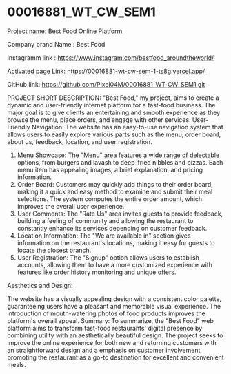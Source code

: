 # 00016881_WT_CW_SEM1
Project name: Best Food Online Platform

Company brand Name : Best Food 

Instagramm link : https://www.instagram.com/bestfood_aroundtheworld/

Activated page Link: https://00016881-wt-cw-sem-1-ts8g.vercel.app/

GitHub link: https://github.com/Pixel04M/00016881_WT_CW_SEM1.git

PROJECT SHORT DESCRIPTION:
    "Best Food," my project, aims to create a dynamic and user-friendly internet platform for a fast-food business. The major goal is to give clients an entertaining and smooth experience as they browse the 
    menu, place orders, and engage with other services.
    User-Friendly Navigation: The website has an easy-to-use navigation system that allows users to easily explore various parts such as the menu, order board, about us, feedback, location, and user registration.
1.	Menu Showcase: The "Menu" area features a wide range of delectable options, from burgers and lavash to deep-fried nibbles and pizzas. Each menu item has appealing images, a brief explanation, and pricing	information.
2.	Order Board: Customers may quickly add things to their order board, making it a quick and easy method to examine and submit their meal selections. The system computes the entire order amount, which improves	the overall user experience.
3.	User Comments: The "Rate Us" area invites guests to provide feedback, building a feeling of community and allowing the restaurant to constantly enhance its services depending on customer feedback.
4.	Location Information: The "We are available in" section gives information on the restaurant's locations, making it easy for guests to locate the closest branch.
5.	User Registration: The "Signup" option allows users to establish accounts, allowing them to have a more customized experience with features like order history monitoring and unique offers.
   
Aesthetics and Design:
   
   The website has a visually appealing design with a consistent color palette, guaranteeing users have a pleasant and memorable visual experience. The introduction of mouth-watering photos of food products improves
   the platform's overall appeal.
Summary:
    To summarize, the "Best Food" web platform aims to transform fast-food restaurants' digital presence by combining utility with an aesthetically beautiful design. The project seeks to improve the online experience
    for both new and returning customers with an straightforward design and a emphasis on customer involvement, promoting the restaurant as a go-to destination for excellent and convenient meals.




